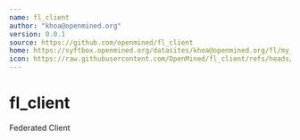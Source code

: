 ```yaml
---
name: fl_client
author: "khoa@openmined.org"
version: 0.0.1
source: https://github.com/openmined/fl_client
home: https://syftbox.openmined.org/datasites/khoa@openmined.org/fl/my_cool_fl_proj/
icon: https://raw.githubusercontent.com/OpenMined/fl_client/refs/heads/main/icon.png
---
```

# fl_client
Federated Client
